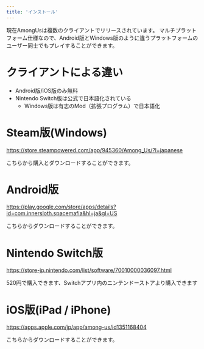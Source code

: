 ```yaml
---
title: 'インストール'
---
```


現在AmongUsは複数のクライアントでリリースされています。
マルチプラットフォーム仕様なので、Android版とWindows版のように違うプラットフォームのユーザー同士でもプレイすることができます。

# クライアントによる違い

- Android版/iOS版のみ無料
- Nintendo Switch版は公式で日本語化されている
   - Windows版は有志のMod（拡張プログラム）で日本語化

# Steam版(Windows)

https://store.steampowered.com/app/945360/Among_Us/?l=japanese

こちらから購入とダウンロードすることができます。


# Android版

https://play.google.com/store/apps/details?id=com.innersloth.spacemafia&hl=ja&gl=US

こちらからダウンロードすることができます。


# Nintendo Switch版

https://store-jp.nintendo.com/list/software/70010000036097.html

520円で購入できます、Switchアプリ内のニンテンドーストアより購入できます

# iOS版(iPad / iPhone)

https://apps.apple.com/jp/app/among-us/id1351168404

こちらからダウンロードすることができます。
